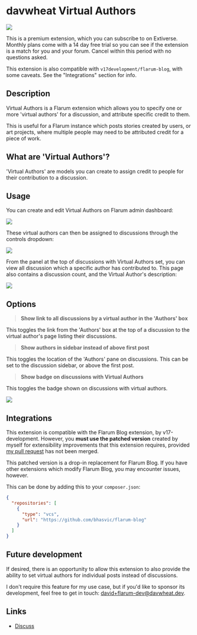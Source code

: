 # davwheat Virtual Authors

![](https://flarum-badge-api.davwheat.dev/v1/compat-latest/davwheat/virtual-authors)

This is a premium extension, which you can subscribe to on Extiverse. Monthly plans come with a 14 day free trial so you can see if the extension is a match for you and your forum. Cancel within this period with no questions asked.

This extension is also compatible with `v17development/flarum-blog`, with some caveats. See the "Integrations" section for info.

## Description

Virtual Authors is a Flarum extension which allows you to specify one or more 'virtual authors' for a discussion, and attribute specific credit to them.

This is useful for a Flarum instance which posts stories created by users, or art projects, where multiple people may need to be attributed credit for a piece of work.

## What are 'Virtual Authors'?

'Virtual Authors' are models you can create to assign credit to people for their contribution to a discussion.

## Usage

You can create and edit Virtual Authors on Flarum admin dashboard:

![](https://u.davwheat.dev/FAYpCmDm.gif)

These virtual authors can then be assigned to discussions through the controls dropdown:

![](https://u.davwheat.dev/JFZITMtv.gif)

From the panel at the top of discussions with Virtual Authors set, you can view all discussion which a specific author has contributed to. This page also contains a discussion count, and the Virtual Author's description:

![](https://u.davwheat.dev/WLUnKnZf.gif)

## Options

> **Show link to all discussions by a virtual author in the 'Authors' box**

This toggles the link from the 'Authors' box at the top of a discussion to the virtual author's page listing their discussions.

> **Show authors in sidebar instead of above first post**

This toggles the location of the 'Authors' pane on discussions. This can be set to the discussion sidebar, or above the first post.

> **Show badge on discussions with Virtual Authors**

This toggles the badge shown on discussions with virtual authors.

![](https://u.davwheat.dev/euHOkRRv.png)

## Integrations

This extension is compatible with the Flarum Blog extension, by v17-development. However, you **must use the patched version** created by myself for extensibility improvements that this extension requires, provided [my pull request](https://github.com/v17development/flarum-blog/pull/110) has not been merged.

This patched version is a drop-in replacement for Flarum Blog. If you have other extensions which modify Flarum Blog, you may encounter issues, however.

This can be done by adding this to your `composer.json`:

```json
{
  "repositories": [
    {
      "type": "vcs",
      "url": "https://github.com/bhasvic/flarum-blog"
    }
  ]
}
```

## Future development

If desired, there is an opportunity to allow this extension to also provide the ability to set virtual authors for individual posts instead of discussions.

I don't require this feature for my use case, but if you'd like to sponsor its development, feel free to get in touch: [david+flarum-dev@davwheat.dev](mailto:david+flarum-dev@davwheat.dev).

## Links

- [Discuss](https://discuss.flarum.org/d/PUT_DISCUSS_SLUG_HERE)
